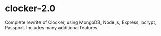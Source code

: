 # clocker-2.0
Complete rewrite of Clocker, using MongoDB, Node.js, Express, bcrypt, Passport. Includes many additional features.

##
